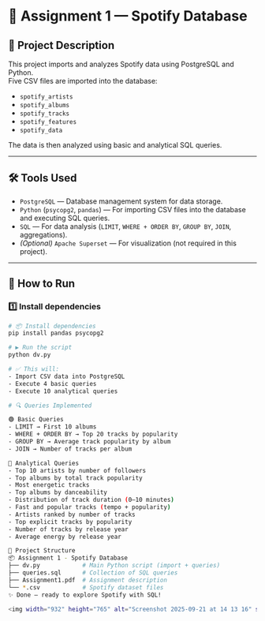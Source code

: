 # 🎵 Assignment 1 — Spotify Database  

## 📌 Project Description  
This project imports and analyzes Spotify data using PostgreSQL and Python.  
Five CSV files are imported into the database:  

- `spotify_artists`  
- `spotify_albums`  
- `spotify_tracks`  
- `spotify_features`  
- `spotify_data`  

The data is then analyzed using basic and analytical SQL queries.  

---

## 🛠 Tools Used  
- `PostgreSQL` — Database management system for data storage.  
- `Python` (`psycopg2`, `pandas`) — For importing CSV files into the database and executing SQL queries.  
- `SQL` — For data analysis (`LIMIT`, `WHERE + ORDER BY`, `GROUP BY`, `JOIN`, aggregations).  
- *(Optional)* `Apache Superset` — For visualization (not required in this project).  

---

## 🚀 How to Run  

### 1️⃣ Install dependencies  
```bash
# 📦 Install dependencies
pip install pandas psycopg2

# ▶️ Run the script
python dv.py

# ✅ This will:
- Import CSV data into PostgreSQL
- Execute 4 basic queries
- Execute 10 analytical queries

# 🔍 Queries Implemented

🟢 Basic Queries
- LIMIT → First 10 albums
- WHERE + ORDER BY → Top 20 tracks by popularity
- GROUP BY → Average track popularity by album
- JOIN → Number of tracks per album

🔵 Analytical Queries
- Top 10 artists by number of followers
- Top albums by total track popularity
- Most energetic tracks
- Top albums by danceability
- Distribution of track duration (0–10 minutes)
- Fast and popular tracks (tempo + popularity)
- Artists ranked by number of tracks
- Top explicit tracks by popularity
- Number of tracks by release year
- Average energy by release year

📂 Project Structure
📦 Assignment 1 - Spotify Database  
├── dv.py            # Main Python script (import + queries)  
├── queries.sql      # Collection of SQL queries  
├── Assignment1.pdf  # Assignment description  
└── *.csv            # Spotify dataset files  
✨ Done — ready to explore Spotify with SQL!

<img width="932" height="765" alt="Screenshot 2025-09-21 at 14 13 16" src="https://github.com/user-attachments/assets/39eb6129-aaed-43f8-ab3a-94cfb3331cdf" />



